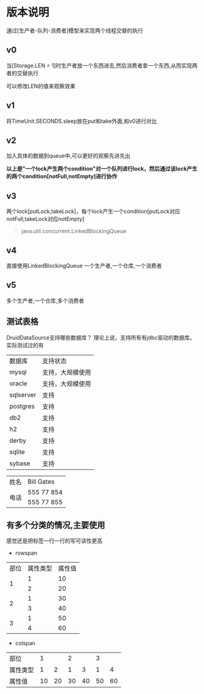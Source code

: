 # 版本说明

通过[生产者-队列-消费者]模型来实现两个线程交替的执行

## v0

当[Storage.LEN = 1]时生产者放一个东西进去,然后消费者拿一个东西,从而实现两者的交替执行

可以修改LEN的值来观察效果

## v1
将TimeUnit.SECONDS.sleep放在put和take外面,和v0进行对比

## v2
加入具体的数据到queue中,可以更好的观察先进先出

**以上是"一个lock产生两个condition"对一个队列进行lock，然后通过该lock产生的两个condition[notFull,notEmpty]进行协作**

## v3
两个lock[putLock,takeLock]，每个lock产生一个condition[putLock对应notFull,takeLock对应notEmpty]
> java.util.concurrent.LinkedBlockingQueue

## v4
直接使用LinkedBlockingQueue
一个生产者,一个仓库,一个消费者

## v5
多个生产者,一个仓库,多个消费者

## 测试表格
DruidDataSource支持哪些数据库？
理论上说，支持所有有jdbc驱动的数据库。实际测试过的有
<table>
    <tr>
        <td>数据库</td>
        <td>支持状态</td>
    </tr>
    <tr>
        <td>mysql</td>
        <td>支持，大规模使用</td>
    </tr>
    <tr>
        <td>oracle</td>
        <td>支持，大规模使用</td>
    </tr>
    <tr>
        <td>sqlserver</td>
        <td>支持</td>
    </tr>
    <tr>
        <td>postgres</td>
        <td>支持</td>
    </tr>
    <tr>
        <td>db2</td>
        <td>支持</td>
    </tr>
    <tr>    
        <td>h2</td>
        <td>支持</td>
    </tr>
    <tr>
        <td>derby</td>
        <td>支持</td>
    </tr>
    <tr>
        <td>sqlite</td>
        <td>支持</td>
    </tr>
    <tr>
        <td>sybase</td>
        <td>支持</td>
    </tr>
</table>

<table>
<tr>
  <td>姓名</td>
  <td>Bill Gates</td>
</tr>
<tr>
  <td rowspan="2">电话</td>
  <td>555 77 854</td>
</tr>
<tr>
  <td>555 77 855</td>
</tr>
</table>

## 有多个分类的情况,主要使用
感觉还是把标签一行一行的写可读性更高
* rowspan

<table>
    <tr><td>部位</td><td>属性类型</td><td>属性值</td></tr>
    <tr><td rowspan="2">1</td><td>1</td><td>10</td></tr>
    <tr><td>2</td><td>20</td></tr>
    <tr><td rowspan="2">2</td><td>1</td><td>30</td></tr>
    <tr><td>3</td><td>40</td></tr>
    <tr><td rowspan="2">3</td><td>1</td><td>50</td></tr>
    <tr><td>4</td><td>60</td></tr>
</table>

* colspan

<table>
    <tr><td>部位</td><td colspan="2">1</td><td colspan="2">2</td><td colspan="2">3</td></tr>
    <tr><td>属性类型</td><td>1</td><td>2</td><td>1</td><td>3</td><td>1</td><td>4</td></tr>
    <tr><td>属性值</td><td>10</td><td>20</td><td>30</td><td>40</td><td>50</td><td>60</td></tr>
</table>


